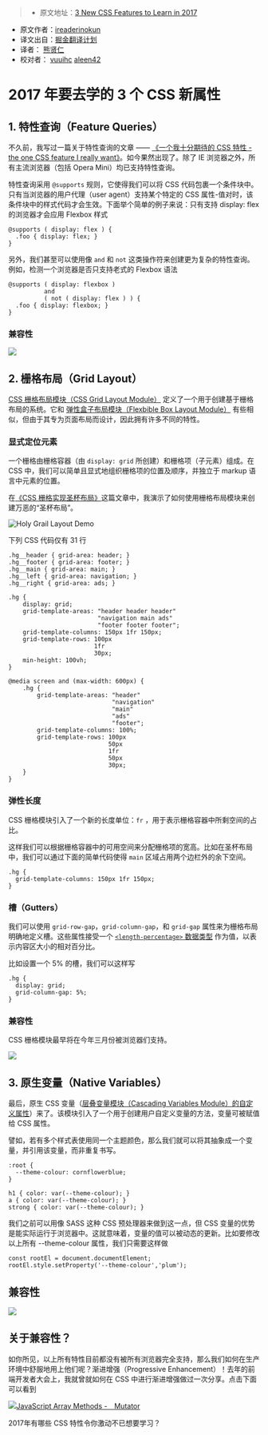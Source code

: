 > * 原文地址：[3 New CSS Features to Learn in 2017](https://bitsofco.de/3-new-css-features-to-learn-in-2017/)
* 原文作者：[ireaderinokun](https://twitter.com/ireaderinokun)
* 译文出自：[掘金翻译计划](https://github.com/xitu/gold-miner)
* 译者： [熊贤仁](https://github.com/FrankXiong)
* 校对者： [vuuihc](https://github.com/vuuihc) [aleen42](https://github.com/aleen42)

# 2017 年要去学的 3 个 CSS 新属性

## 1. 特性查询（Feature Queries）

不久前，我写过一篇关于特性查询的文章 —— [《一个我十分期待的 CSS 特性 - the one CSS feature I really want》](https://bitsofco.de/the-one-css-feature/)。如今果然出现了。除了 IE 浏览器之外，所有主流浏览器（包括 Opera Mini）均已支持特性查询。

特性查询采用 `@supports` 规则，它使得我们可以将 CSS 代码包裹一个条件块中。只有当浏览器的用户代理（user agent）支持某个特定的 CSS 属性-值对时，该条件块中的样式代码才会生效。下面举个简单的例子来说：只有支持 display: flex 的浏览器才会应用 Flexbox 样式
```
@supports ( display: flex ) {
  .foo { display: flex; }
}
```
另外，我们甚至可以使用像 `and` 和 `not` 这类操作符来创建更为复杂的特性查询。例如，检测一个浏览器是否只支持老式的 Flexbox 语法
```
@supports ( display: flexbox )
          and
          ( not ( display: flex ) ) {
  .foo { display: flexbox; }
}
```

### 兼容性

![](http://i1.piimg.com/567571/bd5cfc239fccdda6.jpg)

## 2. 栅格布局（Grid Layout）

[CSS 栅格布局模块（CSS Grid Layout Module）](https://drafts.csswg.org/css-grid/) 定义了一个用于创建基于栅格布局的系统。它和 [弹性盒子布局模块（Flexbible Box Layout Module）](https://www.w3.org/TR/css-flexbox-1/) 有些相似，但由于其专为页面布局而设计，因此拥有许多不同的特性。

### 显式定位元素

一个栅格由栅格容器（由 `display: grid` 所创建）和栅格项（子元素）组成。在 CSS 中，我们可以简单且显式地组织栅格项的位置及顺序，并独立于 markup 语言中元素的位置。

在[《CSS 栅格实现圣杯布局》](https://bitsofco.de/holy-grail-layout-css-grid/)这篇文章中，我演示了如何使用栅格布局模块来创建万恶的“圣杯布局”。

![Holy Grail Layout Demo](https://bitsofco.de/content/images/2016/03/Holy_Grail_CSS_Grid.gif)

下列 CSS 代码仅有 31 行

```
.hg__header { grid-area: header; }
.hg__footer { grid-area: footer; }
.hg__main { grid-area: main; }
.hg__left { grid-area: navigation; }
.hg__right { grid-area: ads; }

.hg {
    display: grid;
    grid-template-areas: "header header header"
                         "navigation main ads"
                         "footer footer footer";
    grid-template-columns: 150px 1fr 150px;
    grid-template-rows: 100px
                        1fr
                        30px;
    min-height: 100vh;
}

@media screen and (max-width: 600px) {
    .hg {
        grid-template-areas: "header"
                             "navigation"
                             "main"
                             "ads"
                             "footer";
        grid-template-columns: 100%;
        grid-template-rows: 100px
                            50px
                            1fr
                            50px
                            30px;
    }
}
```

### 弹性长度

CSS 栅格模块引入了一个新的长度单位：`fr` ，用于表示栅格容器中所剩空间的占比。

这样我们可以根据栅格容器中的可用空间来分配栅格项的宽高。比如在圣杯布局中，我们可以通过下面的简单代码使得 `main` 区域占用两个边栏外的余下空间。
```
.hg {
  grid-template-columns: 150px 1fr 150px;
}
```

### 槽（Gutters）

我们可以使用 `grid-row-gap`，`grid-column-gap`，和 `grid-gap` 属性来为栅格布局明确地定义槽。这些属性接受一个 [`<length-percentage>` 数据类型](https://bitsofco.de/generic-css-data-types/#percentages) 作为值，以表示内容区大小的相对百分比。

比如设置一个 5% 的槽，我们可以这样写
```
.hg {
  display: grid;
  grid-column-gap: 5%;
}
```

### 兼容性

CSS 栅格模块最早将在今年三月份被浏览器们支持。

![](http://i1.piimg.com/567571/229e6ea502a22d93.jpg)

## 3. 原生变量（Native Variables）

最后，原生 CSS 变量（[层叠变量模块（Cascading Variables Module）的自定义属性](https://drafts.csswg.org/css-variables/)）来了。该模块引入了一个用于创建用户自定义变量的方法，变量可被赋值给 CSS 属性。

譬如，若有多个样式表使用同一个主题颜色，那么我们就可以将其抽象成一个变量，并引用该变量，而非重复书写。

```
:root {
  --theme-colour: cornflowerblue;
}

h1 { color: var(--theme-colour); }  
a { color: var(--theme-colour); }  
strong { color: var(--theme-colour); }
```

我们之前可以用像 SASS 这种 CSS 预处理器来做到这一点，但 CSS 变量的优势是能实际运行于浏览器中。这就意味着，变量的值可以被动态的更新。比如要修改以上所有 --theme-colour 属性，我们只需要这样做
```
const rootEl = document.documentElement;  
rootEl.style.setProperty('--theme-colour','plum');
```

## 兼容性

 ![](http://i1.piimg.com/567571/fe40f3b4ec633b1c.jpg)


## 关于兼容性？

如你所见，以上所有特性目前都没有被所有浏览器完全支持，那么我们如何在生产环境中舒服地用上他们呢？渐进增强（Progressive Enhancement）！去年的前端开发者大会上，我就曾就如何在 CSS 中进行渐进增强做过一次分享。点击下面可以看到

[![JavaScript Array Methods -　Mutator](http://bitsofco.de/content/images/2017/01/Screen-Shot-2017-01-09-at-20.58.09--2-.png)](https://player.vimeo.com/video/194815985)

2017年有哪些 CSS 特性令你激动不已想要学习？
